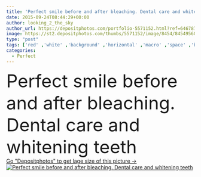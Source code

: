 ```yaml
---
title: 'Perfect smile before and after bleaching. Dental care and whitening teeth'
date: 2015-09-24T08:44:29+00:00
author: looking_2_the_sky
author_url: https://depositphotos.com/portfolio-5571152.html?ref=64678756
image: https://st2.depositphotos.com/thumbs/5571152/image/8454/84549560/api_thumb_450.jpg?forcejpeg=true
type: "post"
tags: ['red' ,'white' ,'background' ,'horizontal' ,'macro' ,'space' ,'beautiful' ,'happy' ,'closeup' ,'girl' ,'female' ,'young' ,'people' ,'women' ,'beauty' ,'happiness' ,'success' ,'fresh' ,'smile' ,'close' ,'health' ,'healthy' ,'mouth' ,'face' ,'care' ,'skin' ,'pretty' ,'dentist' ,'makeup' ,'clean' ,'cosmetics' ,'hygiene' ,'dental' ,'dentistry' ,'lady' ,'perfect' ,'lips' ,'glad' ,'toothy' ,'laugh' ,'Perfection' ,'tooth' ,'greet' ,'whitening' ,'whiten' ,'ante' ,'dente' ,'depois' ]
categories: 
  - Perfect
---
```

<div aling="center">
            <font size="60"> Perfect smile before and after bleaching. Dental care and whitening teeth</font>   
</div>
<div>
    <a href='https://st2.depositphotos.com/thumbs/5571152/image/8454/84549560/api_thumb_450.jpg?forcejpeg=true?ref=64678756' target=_blank > Go "Depositphotos" to get lage size of this picture ->
        <img href='https://st2.depositphotos.com/thumbs/5571152/image/8454/84549560/api_thumb_450.jpg?forcejpeg=true?ref=64678756' src='https://st2.depositphotos.com/5571152/8454/i/950/depositphotos_84549560-stock-photo-perfect-smile-before-and-after.jpg?forcejpeg=true' alt='Perfect smile before and after bleaching. Dental care and whitening teeth' >
    </a>
</div>
